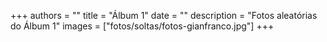+++
authors = ""
title = "Álbum 1"
date = ""
description = "Fotos aleatórias do Álbum 1"
images = ["fotos/soltas/fotos-gianfranco.jpg"]
+++
